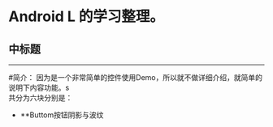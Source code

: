 
Android L 的学习整理。
=======
中标题
------

_______

#简介：
因为是一个非常简单的控件使用Demo，所以就不做详细介绍，就简单的说明下内容功能。s<br>
共分为六块分别是：
* **Buttom按钮阴影与波纹


